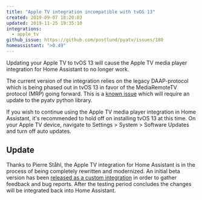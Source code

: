 ```yaml
---
title: "Apple TV integration incompatible with tvOS 13"
created: 2019-09-07 18:20:03
updated: 2019-11-25 19:35:10
integrations:
  - apple_tv
github_issue: https://github.com/postlund/pyatv/issues/180
homeassistant: ">0.49"
---
```


Updating your Apple TV to tvOS 13 will cause the Apple TV media player integration for Home Assistant to no longer work.

The current version of the integration relies on the legacy DAAP-protocol which is being phased out in tvOS 13 in favor of the MediaRemoteTV protocol (MRP) going forward. This is a [known issue](https://github.com/postlund/pyatv/issues/180) which will require an update to the pyatv python library.

If you wish to continue using the Apple TV media player integration in Home Assistant, it's recommended to hold off on installing tvOS 13 at this time. On your Apple TV device, navigate to Settings > System > Software Updates and turn off auto updates.

## Update
Thanks to Pierre Ståhl, the Apple TV integration for Home Assistant is in the process of being completely rewritten and modernized. An initial beta version has been [released as a custom integration](https://github.com/postlund/hass-atv-beta) in order to gather feedback and bug reports. After the testing period concludes the changes will be integrated back into Home Assistant.
